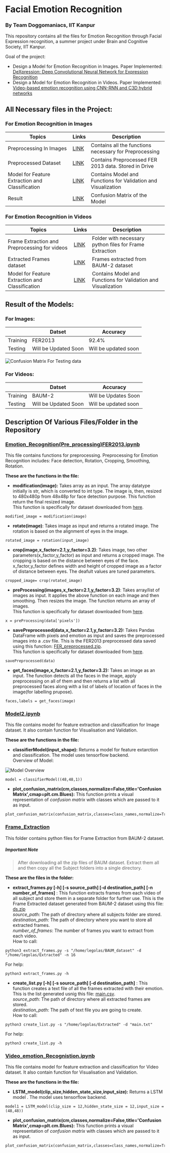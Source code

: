 # Facial Emotion Recognition
### By Team Doggomaniacs, IIT Kanpur
This repository contains all the files for Emotion Recognition through Facial Expression recognition, a summer project under Brain and Cognitive Society, IIT Kanpur.

Goal of the project:
* Design a Model for Emotion Recognition in Images. Paper Implemented: [DeXpression: Deep Convolutional Neural Network for Expression Recognition
](https://arxiv.org/abs/1509.05371)
* Design a Model for Emotion Recognition in Videos. Paper Implemented: [Video-based emotion recognition using CNN-RNN and C3D hybrid networks](https://dl.acm.org/doi/pdf/10.1145/2993148.2997632)

## All Necessary files in the Project:
### For Emotion Recognition in Images 
| Topics | Links | Description |
| ------ | ----- | ----------- |
|Preprocessing In Images | [LINK]( Emotion_Recognition(Pre_processing)FER2013.ipynb ) | Contains all the functions necessary for Preprocessing |
|Preprocessed Dataset | [LINK]( https://drive.google.com/file/d/1vMW1bcAoy9UzZ8V22_mKAghNDTtHfk-H/view?usp=sharing ) | Contains Preprocessed FER 2013 data. Stored in Drive |
|Model for Feature Extraction and Classification | [LINK]( Model2.ipynb ) | Contains  Model and Functions for Validation and Visualization |
|Result | [LINK]( max_accuracy.png ) | Confusion Matrix of the Model |
### For Emotion Recognition in Videos
| Topics | Links | Description |
| ------ | ----- | -----------|
|Frame Extraction and Preprocessing for videos | [LINK]( Frame_Extraction ) | Folder with necessary python files for Frame Extraction |
|Extracted Frames dataset | [LINK]( ds.zip ) | Frames extracted from BAUM-2 dataset |
|Model for Feature Extraction and Classification | [LINK]( Video_emotion_Recognistion.ipynb ) | Contains  Model and Functions for Validation and Visualization |

## Result of the Models:
### For Images:
|  | Datset | Accuracy |
| ----- | ---- | ---- |
|Training | FER2013 | 92.4% |
|Testing | Will be Updated Soon | Will be updated soon |

![Confusion Matrix For Testing data](max_accuracy.png)
### For Videos:
|  | Datset | Accuracy |
| ----- | ---- | ---- |
|Training | BAUM-2 | Will be Updates Soon |
|Testing | Will be Updated Soon | Will be updated soon |

## Description Of Various Files/Folder in the Repository
### [Emotion_Recognition(Pre_processing)FER2013.ipynb](Emotion_Recognition(Pre_processing)FER2013.ipynb)
This file contains functions for preprocessing. Preprocessing for Emotion Recognition includes: Face detection, Rotation, Cropping, Smoothing, Rotation.

**These are the functions in the file:**
* **modification(image):** Takes array as an input. The array datatype initially is str, which is converted to int type. The image is, then, resized to 480x480p from 48x48p for face detection purpose. This function return the final resized image.  
This function is specifically for dataset downloaded from [here](https://www.kaggle.com/deadskull7/fer2013).    
```
modified_image = modification(image)
```
* **rotate(image)**: Takes image as input and returns a rotated image. The rotation is based on the alignment of eyes in the image.  
```
rotated_image = rotation(input_image)
```
* **crop(image,x_factor=2.1,y_factor=3.2)**: Takes image, two other parameters(x_factor,y_factor) as input and returns a cropped image. The cropping is based on the distance between eyes of the face. x_factor,y_factor defines width and height of cropped image as a factor of distance between eyes. The deafult values are tuned parameters.  
```
cropped_image= crop(rotated_image)
```
* **preProcessing(images,x_factor=2.1,y_factor=3.2)**: Takes array/list of images as input. It applies the above function on each image and then smoothing. Then resizes the image. The function returns an array of images.  
This function is specifically for dataset downloaded from [here](https://www.kaggle.com/deadskull7/fer2013).  
```
x = preProcessing(data['pixels'])
```
* **savePreprocessed(data,x_factor=2.1,y_factor=3.2):** Takes Pandas DataFrame with pixels and emotion as input and saves the preprocessed images into a .csv file. This is the FER2013  preprocessed data saved using this function: [FER_preprocessed.zip](https://drive.google.com/file/d/1vMW1bcAoy9UzZ8V22_mKAghNDTtHfk-H/view?usp=sharing).  
This function is specifically for dataset downloaded from [here](https://www.kaggle.com/deadskull7/fer2013).  
```
savePreprocessed(data)
```
* **get_faces(image,x_factor=2.1,y_factor=3.2):** Takes an image as an input. The function detects all the faces in the image, apply preprocessing on all of them and then returns a list with all preprocessed faces along with a list of labels of location of faces in the image(for labelling prupose).  
```
faces,labels = get_faces(image)
```

### [Model2.ipynb](Model2.ipynb)
This file contains model for feature extraction and classification for Image dataset. It also contain function for Visualisation and Validation.

**These are the functions in the file:**
* **classifierModel(input_shape):** Returns a model for feature extarction and classification. The model uses tensorflow backend.  
Overview of Model:

![Model Overview](Model_overview.png)

```
model = classifierModel((48,48,1))
```
* **plot_confusion_matrix(cm,classes,normalize=False,title='Confusion Matrix',cmap=plt.cm.Blues):** This function prints a visual representation of *confusion matrix* with classes which are passed to it as input.
```
plot_confusion_matrix(confusion_matrix,classes=class_names,normalize=True)
```

### [Frame_Extraction](Frame_Extraction)
This folder contains python files for Frame Extraction from BAUM-2 dataset.
##### Important Note
> After downloading all the zip files of BAUM dataset. Extract them all and then copy all the Subject folders into a single directory.

**These are the files in the folder:**
* **extract_frames.py [-h] [-s source_path] [-d destination_path] [-n number_of_frames]** :
This function extracts frames from each video of all subject and store them in a separate folder for further use. This is the Frame Extracted dataset generated from BAUM-2 dataset using this file: [ds.zip](ds.zip)  
*source_path*: The path of directory where all subjects folder are stored.  
*destination_path*: The path of directory where you want to store all extracted frames.  
*number_of_frames*: The number of frames you want to extract from each video.  
How to call:  
```
python3 extract_frames.py -s "/home/legolas/BAUM_dataset" -d "/home/legolas/Extracted" -n 16
```  
For help:  
```
python3 extract_frames.py -h
```

* **create_list.py [-h] [-s source_path] [-d destination_path]** :
This function creates a text file of all the frames extracted with their emotion. This is the list generated usnig this file: [main.csv](main.csv).  
*source_path*: The path of directory where all extracted frames are stored.  
*destination_path*: The path of text file you are going to create.  
How to call:  
```
python3 create_list.py -s "/home/legolas/Extracted" -d "main.txt"
``` 
For help:  
```
python3 create_list.py -h
```

### [Video_emotion_Recognistion.ipynb](Video_emotion_Recognistion.ipynb)
This file contains model for feature extraction and classification for Video dataset. It also contain function for Visualisation and Validation.

**These are the functions in the file:**
* **LSTM_model(clip_size,hidden_state_size,input_size):** Returns a LSTM model . The model uses tensorflow backend.  
```
model1 = LSTM_model(clip_size = 12,hidden_state_size = 12,input_size = (48,48))
```

* **plot_confusion_matrix(cm,classes,normalize=False,title='Confusion Matrix',cmap=plt.cm.Blues):** This function prints a visual representation of *confusion matrix* with classes which are passed to it as input.  
```
plot_confusion_matrix(confusion_matrix,classes=class_names,normalize=True)
```
